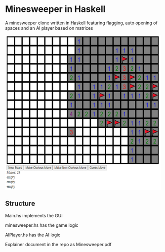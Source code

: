 # Minesweeper in Haskell

A minesweeper clone written in Haskell featuring flagging, auto opening of spaces and an AI player based on matrices

<img src="screenshots/main.png" height=500>

## Structure

Main.hs implements the GUI

minesweeper.hs has the game logic

AIPlayer.hs has the AI logic

Explainer document in the repo as Minesweeper.pdf
